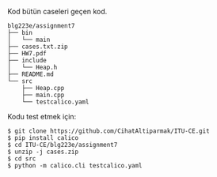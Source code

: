 Kod bütün caseleri geçen kod.

```
blg223e/assignment7
├── bin
│   └── main
├── cases.txt.zip
├── HW7.pdf
├── include
│   └── Heap.h
├── README.md
└── src
    ├── Heap.cpp
    ├── main.cpp
    └── testcalico.yaml
```

Kodu test etmek için:

```shell
$ git clone https://github.com/CihatAltiparmak/ITU-CE.git
$ pip install calico
$ cd ITU-CE/blg223e/assignment7
$ unzip -j cases.zip
$ cd src
$ python -m calico.cli testcalico.yaml
```
